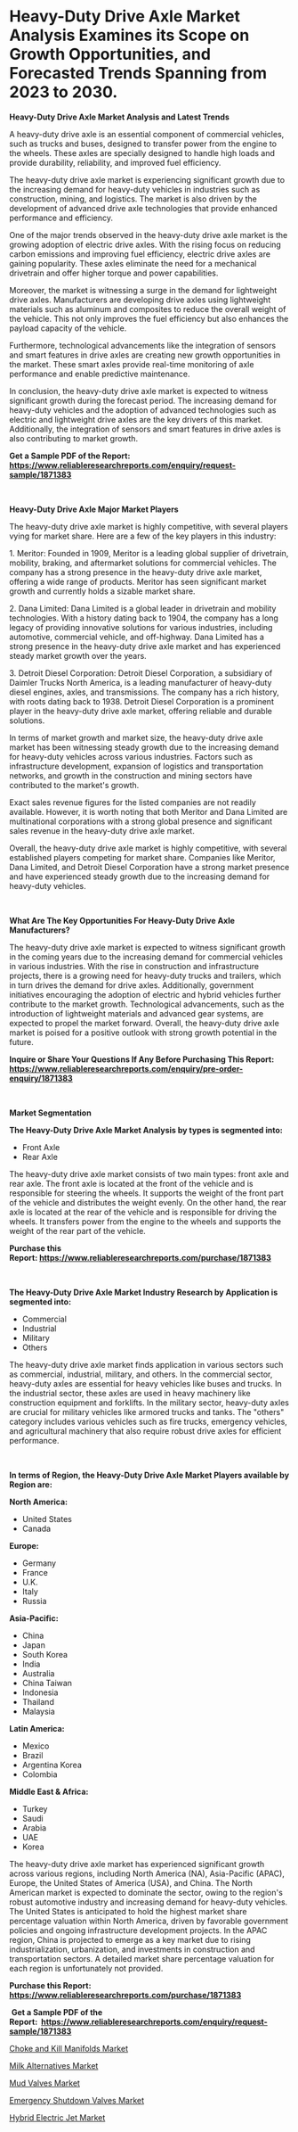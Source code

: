 <p><h1>Heavy-Duty Drive Axle Market Analysis Examines its Scope on Growth Opportunities, and Forecasted Trends Spanning from 2023 to 2030.</h1></p><p><strong>Heavy-Duty Drive Axle Market Analysis and Latest Trends</strong></p>
<p><p>A heavy-duty drive axle is an essential component of commercial vehicles, such as trucks and buses, designed to transfer power from the engine to the wheels. These axles are specially designed to handle high loads and provide durability, reliability, and improved fuel efficiency.</p><p>The heavy-duty drive axle market is experiencing significant growth due to the increasing demand for heavy-duty vehicles in industries such as construction, mining, and logistics. The market is also driven by the development of advanced drive axle technologies that provide enhanced performance and efficiency.</p><p>One of the major trends observed in the heavy-duty drive axle market is the growing adoption of electric drive axles. With the rising focus on reducing carbon emissions and improving fuel efficiency, electric drive axles are gaining popularity. These axles eliminate the need for a mechanical drivetrain and offer higher torque and power capabilities.</p><p>Moreover, the market is witnessing a surge in the demand for lightweight drive axles. Manufacturers are developing drive axles using lightweight materials such as aluminum and composites to reduce the overall weight of the vehicle. This not only improves the fuel efficiency but also enhances the payload capacity of the vehicle.</p><p>Furthermore, technological advancements like the integration of sensors and smart features in drive axles are creating new growth opportunities in the market. These smart axles provide real-time monitoring of axle performance and enable predictive maintenance.</p><p>In conclusion, the heavy-duty drive axle market is expected to witness significant growth during the forecast period. The increasing demand for heavy-duty vehicles and the adoption of advanced technologies such as electric and lightweight drive axles are the key drivers of this market. Additionally, the integration of sensors and smart features in drive axles is also contributing to market growth.</p></p>
<p><strong>Get a Sample PDF of the Report:&nbsp; <a href="https://www.reliableresearchreports.com/enquiry/request-sample/1871383">https://www.reliableresearchreports.com/enquiry/request-sample/1871383</a></strong></p>
<p>&nbsp;</p>
<p><strong>Heavy-Duty Drive Axle Major Market Players</strong></p>
<p><p>The heavy-duty drive axle market is highly competitive, with several players vying for market share. Here are a few of the key players in this industry:</p><p>1. Meritor: Founded in 1909, Meritor is a leading global supplier of drivetrain, mobility, braking, and aftermarket solutions for commercial vehicles. The company has a strong presence in the heavy-duty drive axle market, offering a wide range of products. Meritor has seen significant market growth and currently holds a sizable market share.</p><p>2. Dana Limited: Dana Limited is a global leader in drivetrain and mobility technologies. With a history dating back to 1904, the company has a long legacy of providing innovative solutions for various industries, including automotive, commercial vehicle, and off-highway. Dana Limited has a strong presence in the heavy-duty drive axle market and has experienced steady market growth over the years.</p><p>3. Detroit Diesel Corporation: Detroit Diesel Corporation, a subsidiary of Daimler Trucks North America, is a leading manufacturer of heavy-duty diesel engines, axles, and transmissions. The company has a rich history, with roots dating back to 1938. Detroit Diesel Corporation is a prominent player in the heavy-duty drive axle market, offering reliable and durable solutions.</p><p>In terms of market growth and market size, the heavy-duty drive axle market has been witnessing steady growth due to the increasing demand for heavy-duty vehicles across various industries. Factors such as infrastructure development, expansion of logistics and transportation networks, and growth in the construction and mining sectors have contributed to the market's growth.</p><p>Exact sales revenue figures for the listed companies are not readily available. However, it is worth noting that both Meritor and Dana Limited are multinational corporations with a strong global presence and significant sales revenue in the heavy-duty drive axle market.</p><p>Overall, the heavy-duty drive axle market is highly competitive, with several established players competing for market share. Companies like Meritor, Dana Limited, and Detroit Diesel Corporation have a strong market presence and have experienced steady growth due to the increasing demand for heavy-duty vehicles.</p></p>
<p>&nbsp;</p>
<p><strong>What Are The Key Opportunities For Heavy-Duty Drive Axle Manufacturers?</strong></p>
<p><p>The heavy-duty drive axle market is expected to witness significant growth in the coming years due to the increasing demand for commercial vehicles in various industries. With the rise in construction and infrastructure projects, there is a growing need for heavy-duty trucks and trailers, which in turn drives the demand for drive axles. Additionally, government initiatives encouraging the adoption of electric and hybrid vehicles further contribute to the market growth. Technological advancements, such as the introduction of lightweight materials and advanced gear systems, are expected to propel the market forward. Overall, the heavy-duty drive axle market is poised for a positive outlook with strong growth potential in the future.</p></p>
<p><strong>Inquire or Share Your Questions If Any Before Purchasing This Report: <a href="https://www.reliableresearchreports.com/enquiry/pre-order-enquiry/1871383">https://www.reliableresearchreports.com/enquiry/pre-order-enquiry/1871383</a></strong></p>
<p>&nbsp;</p>
<p><strong>Market Segmentation</strong></p>
<p><strong>The Heavy-Duty Drive Axle Market Analysis by types is segmented into:</strong></p>
<p><ul><li>Front Axle</li><li>Rear Axle</li></ul></p>
<p><p>The heavy-duty drive axle market consists of two main types: front axle and rear axle. The front axle is located at the front of the vehicle and is responsible for steering the wheels. It supports the weight of the front part of the vehicle and distributes the weight evenly. On the other hand, the rear axle is located at the rear of the vehicle and is responsible for driving the wheels. It transfers power from the engine to the wheels and supports the weight of the rear part of the vehicle.</p></p>
<p><strong>Purchase this Report:&nbsp;<a href="https://www.reliableresearchreports.com/purchase/1871383">https://www.reliableresearchreports.com/purchase/1871383</a></strong></p>
<p>&nbsp;</p>
<p><strong>The Heavy-Duty Drive Axle Market Industry Research by Application is segmented into:</strong></p>
<p><ul><li>Commercial</li><li>Industrial</li><li>Military</li><li>Others</li></ul></p>
<p><p>The heavy-duty drive axle market finds application in various sectors such as commercial, industrial, military, and others. In the commercial sector, heavy-duty axles are essential for heavy vehicles like buses and trucks. In the industrial sector, these axles are used in heavy machinery like construction equipment and forklifts. In the military sector, heavy-duty axles are crucial for military vehicles like armored trucks and tanks. The "others" category includes various vehicles such as fire trucks, emergency vehicles, and agricultural machinery that also require robust drive axles for efficient performance.</p></p>
<p>&nbsp;</p>
<p><strong>In terms of Region, the Heavy-Duty Drive Axle Market Players available by Region are:</strong></p>
<p>
    <p> <strong> North America: </strong>
        <ul>
            <li>United States</li>
            <li>Canada</li>
        </ul>
        </p> 
    <p> <strong> Europe: </strong>
        <ul>
            <li>Germany</li>
            <li>France</li>
            <li>U.K.</li>
            <li>Italy</li>
            <li>Russia</li>
        </ul>
        </p> 
    <p> <strong> Asia-Pacific: </strong>
        <ul>
            <li>China</li>
            <li>Japan</li>
            <li>South Korea</li>
            <li>India</li>
            <li>Australia</li>
            <li>China Taiwan</li>
            <li>Indonesia</li>
            <li>Thailand</li>
            <li>Malaysia</li>
        </ul>
        </p> 
    <p> <strong> Latin America: </strong>
        <ul>
            <li>Mexico</li>
            <li>Brazil</li>
            <li>Argentina Korea</li>
            <li>Colombia</li>
        </ul>
        </p> 
    <p> <strong> Middle East & Africa: </strong>
        <ul>
            <li>Turkey</li>
            <li>Saudi</li>
            <li>Arabia</li>
            <li>UAE</li>
            <li>Korea</li>
        </ul>
    </p>
    </p>
<p><p>The heavy-duty drive axle market has experienced significant growth across various regions, including North America (NA), Asia-Pacific (APAC), Europe, the United States of America (USA), and China. The North American market is expected to dominate the sector, owing to the region's robust automotive industry and increasing demand for heavy-duty vehicles. The United States is anticipated to hold the highest market share percentage valuation within North America, driven by favorable government policies and ongoing infrastructure development projects. In the APAC region, China is projected to emerge as a key market due to rising industrialization, urbanization, and investments in construction and transportation sectors. A detailed market share percentage valuation for each region is unfortunately not provided.</p></p>
<p><strong>Purchase this Report: <a href="https://www.reliableresearchreports.com/purchase/1871383">https://www.reliableresearchreports.com/purchase/1871383</a></strong></p>
<p>&nbsp;<strong>Get a Sample PDF of the Report:&nbsp;&nbsp;<a href="https://www.reliableresearchreports.com/enquiry/request-sample/1871383">https://www.reliableresearchreports.com/enquiry/request-sample/1871383</a></strong></p>
<p><strong></strong></p>
<p><p><a href="https://www.linkedin.com/pulse/choke-kill-manifolds-market-challenges-opportunities-growth-drivers-mkgoe/">Choke and Kill Manifolds Market</a></p><p><a href="https://medium.com/@lauryframi644/milk-alternatives-market-exploring-market-share-market-trends-and-future-growth-705d53876ab6">Milk Alternatives Market</a></p><p><a href="https://www.linkedin.com/pulse/mud-valves-market-size-share-amp-trends-analysis-report-application-qsage/">Mud Valves Market</a></p><p><a href="https://www.linkedin.com/pulse/emergency-shutdown-valves-market-challenges-opportunities-growth-4xfne/">Emergency Shutdown Valves Market</a></p><p><a href="https://medium.com/@tracylarson12/hybrid-electric-jet-market-research-report-its-history-and-forecast-2023-to-2030-795ec6fbf835">Hybrid Electric Jet Market</a></p></p>